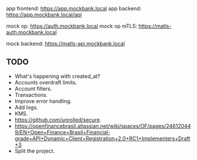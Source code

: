 app frontend: https://app.mockbank.local
app backend: https://app.mockbank.local/api

mock op: https://auth.mockbank.local
mock op mTLS: https://matls-auth.mockbank.local

mock backend: https://matls-api.mockbank.local

## TODO

- What's happening with created_at?
- Accounts overdraft limits.
- Account filters.
- Transactions.
- Improve error handling.
- Add logs.
- KMS.
- https://github.com/unrolled/secure.
- https://openfinancebrasil.atlassian.net/wiki/spaces/OF/pages/246120449/EN+Open+Finance+Brasil+Financial-grade+API+Dynamic+Client+Registration+2.0+RC1+Implementers+Draft+3
- Split the project.

